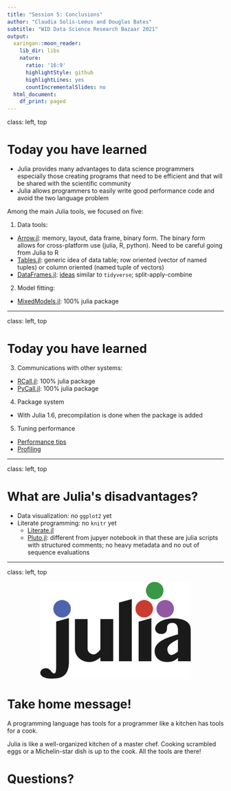 ```yaml
---
title: "Session 5: Conclusions"
author: "Claudia Solis-Lemus and Douglas Bates"
subtitle: "WID Data Science Research Bazaar 2021"
output:
  xaringan::moon_reader:
    lib_dir: libs
    nature:
      ratio: '16:9'
      highlightStyle: github
      highlightLines: yes
      countIncrementalSlides: no
  html_document:
    df_print: paged
---
```

class: left, top

# Today you have learned

- Julia provides many advantages to data science programmers especially those creating programs that need to be efficient and that will be shared with the scientific community
- Julia allows programmers to easily write good performance code and avoid the two language problem

Among the main Julia tools, we focused on five:
1. Data tools:
  -  [Arrow.jl](https://github.com/JuliaData/Arrow.jl): memory, layout, data frame, binary form. The binary form allows for cross-platform use (julia, R, python). Need to be careful going from Julia to R
  - [Tables.jl](https://github.com/JuliaData/Tables.jl): generic idea of data table; row oriented (vector of named tuples) or column oriented (named tuple of vectors)
  - [DataFrames.jl](https://github.com/JuliaData/DataFrames.jl): [ideas](https://ahsmart.com/assets/pages/data-wrangling-with-data-frames-jl-cheat-sheet/DataFramesCheatSheet_v0.22_rev1.pdf) similar to `tidyverse`; split-apply-combine

2. Model fitting:
  - [MixedModels.jl](https://github.com/JuliaStats/MixedModels.jl): 100% julia package
  
---
class: left, top

# Today you have learned

3. Communications with other systems:
  - [RCall.jl](https://github.com/JuliaInterop/RCall.jl): 100% julia package
  - [PyCall.jl](https://github.com/JuliaPy/PyCall.jl): 100% julia package

4. Package system
  - With Julia 1.6, precompilation is done when the package is added

5. Tuning performance
  - [Performance tips](https://docs.julialang.org/en/v1/manual/performance-tips/)
  - [Profiling](https://docs.julialang.org/en/v1/manual/profile/)
  
---
class: left, top

# What are Julia's disadvantages?

- Data visualization: no `ggplot2` yet
- Literate programming: no `knitr` yet
  - [Literate.jl](https://github.com/fredrikekre/Literate.jl)
  - [Pluto.jl](https://github.com/fonsp/Pluto.jl): different from jupyer notebook in that these are julia scripts with structured comments; no heavy metadata and no out of sequence evaluations
  
---
class: left, top

<div style="text-align:center"><img src="pics/julia-logo.png" width="350"/></div>


# Take home message!

A programming language has tools for a programmer like a kitchen has tools for a cook.

Julia is like a well-organized kitchen of a master chef. Cooking scrambled eggs or a Michelin-star dish is up to the cook. All the tools are there!


# Questions?